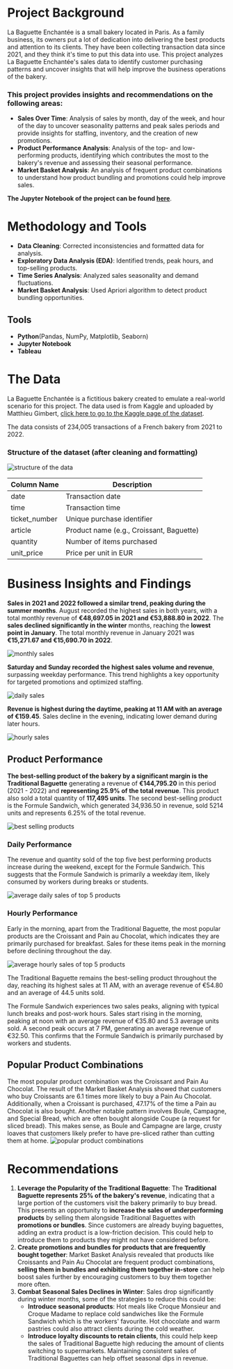 # Project Background
La Baguette Enchantée is a small bakery located in Paris. As a family business, its owners put a lot of dedication into delivering the best products and attention to its clients. They have been collecting transaction data since 2021, and they think it's time to put this data into use. This project analyzes La Baguette Enchantée's sales data to identify customer purchasing patterns and uncover insights that will help improve the business operations of the bakery.

### This project provides insights and recommendations on the following areas:
- **Sales Over Time**: Analysis of sales by month, day of the week, and hour of the day to uncover seasonality patterns and peak sales periods and provide insights for staffing, inventory, and the creation of new promotions.
- **Product Performance Analysis**: Analysis of the top- and low-performing products, identifying which contributes the most to the bakery's revenue and assessing their seasonal performance.
- **Market Basket Analysis**: An analysis of frequent product combinations to understand how product bundling and promotions could help improve sales.

**The Jupyter Notebook of the project can be found [here](https://github.com/fedemaximovicz/BakerySales/blob/master/bakery_sales.ipynb)**.

# Methodology and Tools
- **Data Cleaning**: Corrected inconsistencies and formatted data for analysis.
- **Exploratory Data Analysis (EDA)**: Identified trends, peak hours, and top-selling products.
- **Time Series Analysis**: Analyzed sales seasonality and demand fluctuations.
- **Market Basket Analysis**: Used Apriori algorithm to detect product bundling opportunities.

## Tools
- **Python**(Pandas, NumPy, Matplotlib, Seaborn)
- **Jupyter Notebook**
- **Tableau**

# The Data
La Baguette Enchantée is a fictitious bakery created to emulate a real-world scenario for this project. The data used is from Kaggle and uploaded by Matthieu Gimbert, [click here to go to the Kaggle page of the dataset](https://www.kaggle.com/datasets/matthieugimbert/french-bakery-daily-sales).
 
The data consists of 234,005 transactions of a French bakery from 2021 to 2022.

### Structure of the dataset (after cleaning and formatting)
![structure of the data](/images/data.png)


| **Column Name** | **Description**                       |
|-----------------|---------------------------------------|
| date            | Transaction date                      |
| time            | Transaction time                      |
| ticket_number   | Unique purchase identifier            |
| article         | Product name (e.g., Croissant, Baguette)|
| quantity        | Number of items purchased             |
| unit_price      | Price per unit in EUR                 |


# Business Insights and Findings
**Sales in 2021 and 2022 followed a similar trend, peaking during the summer months**. August recorded the highest sales in both years, with a total monthly revenue of **€48,697.05 in 2021 and €53,888.80 in 2022**. The **sales declined significantly in the winter** months, reaching the **lowest point in January**. The total monthly revenue in January 2021 was **€15,271.67 and €15,690.70 in 2022**.

![monthly sales](/images/monthly_revenue.png)

**Saturday and Sunday recorded the highest sales volume and revenue**, surpassing weekday performance. This trend highlights a key opportunity for targeted promotions and optimized staffing.

![daily sales](/images/daily_revenue.png)

**Revenue is highest during the daytime, peaking at 11 AM with an average of €159.45**. Sales decline in the evening, indicating lower demand during later hours.


![hourly sales](/images/hourly_revenue.png)

## Product Performance
**The best-selling product of the bakery by a significant margin is the Traditional Baguette** generating a revenue of **€144,795.20** in this period (2021 - 2022) and **representing 25.9% of the total revenue**. This product also sold a total quantity of **117,495 units**. The second best-selling product is the Formule Sandwich, which generated 34,936.50 in revenue, sold 5214 units and represents 6.25% of the total revenue.

![best selling products](/images/best-selling.png)

### Daily Performance
The revenue and quantity sold of the top five best performing products increase during the weekend, except for the Formule Sandwich. This suggests that the Formule Sandwich is primarily a weekday item, likely consumed by workers during breaks or students.

![average daily sales of top 5 products](/images/daily_revenue_product.png)

### Hourly Performance
Early in the morning, apart from the Traditional Baguette, the most popular products are the Croissant and Pain au Chocolat, which indicates they are primarily purchased for breakfast. Sales for these items peak in the morning before declining throughout the day.

![average hourly sales of top 5 products](/images/hourly_revenue_product.png)

The Traditional Baguette remains the best-selling product throughout the day, reaching its highest sales at 11 AM, with an average revenue of €54.80 and an average of 44.5 units sold.

The Formule Sandwich experiences two sales peaks, aligning with typical lunch breaks and post-work hours. Sales start rising in the morning, peaking at noon with an average revenue of €35.80 and 5.3 average units sold. A second peak occurs at 7 PM, generating an average revenue of €32.50. This confirms that the Formule Sandwich is primarily purchased by workers and students.


## Popular Product Combinations
The most popular product combination was the Croissant and Pain Au Chocolat. The result of the Market Basket Analysis showed that customers who buy Croissants are 6.1 times more likely to buy a Pain Au Chocolat. Additionally, when a Croissant is purchased, 47.17% of the time a Pain au Chocolat is also bought.
Another notable pattern involves Boule, Campagne, and Special Bread, which are often bought alongside Coupe (a request for sliced bread). This makes sense, as Boule and Campagne are large, crusty loaves that customers likely prefer to have pre-sliced rather than cutting them at home.
![popular product combinations](/images/product_association.png)

# Recommendations
1. **Leverage the Popularity of the Traditional Baguette**: The **Traditional Baguette represents 25% of the bakery's revenue**, indicating that a large portion of the customers visit the bakery primarily to buy bread. This presents an opportunity to **increase the sales of underperforming products** by selling them alongside Traditional Baguettes with **promotions or bundles**. Since customers are already buying baguettes, adding an extra product is a low-friction decision. This could help to introduce them to products they might not have considered before.
2. **Create promotions and bundles for products that are frequently bought together**: Market Basket Analysis revealed that products like Croissants and Pain Au Chocolat are frequent product combinations, **selling them in bundles and exhibiting them together in-store** can help boost sales further by encouraging customers to buy them together more often.
3. **Combat Seasonal Sales Declines in Winter**: Sales drop significantly during winter months, some of the strategies to reduce this could be: 
    - **Introduce seasonal products**: Hot meals like Croque Monsieur and Croque Madame to replace cold sandwiches like the Formule Sandwich which is the workers' favourite. Hot chocolate and warm pastries could also attract clients during the cold weather.
    - **Introduce loyalty discounts to retain clients**, this could help keep the sales of Traditional Baguette high reducing the amount of clients switching to supermarkets. Maintaining consistent sales of Traditional Baguettes can help offset seasonal dips in revenue.

